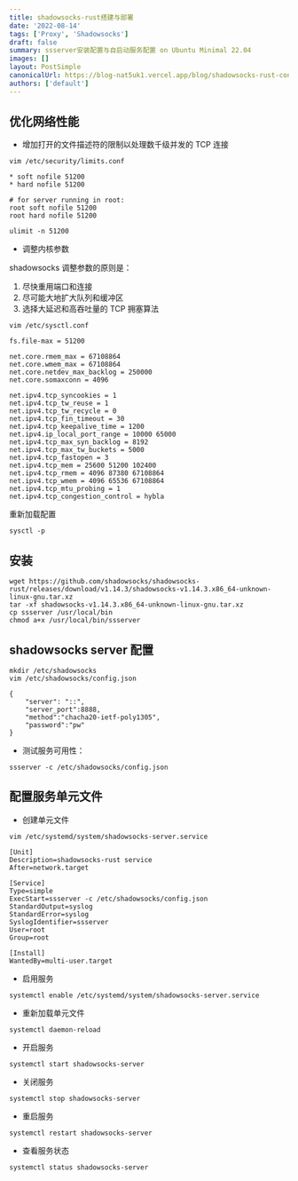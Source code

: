```yaml
---
title: shadowsocks-rust搭建与部署
date: '2022-08-14'
tags: ['Proxy', 'Shadowsocks']
draft: false
summary: ssserver安装配置与自启动服务配置 on Ubuntu Minimal 22.04
images: []
layout: PostSimple
canonicalUrl: https://blog-nat5uk1.vercel.app/blog/shadowsocks-rust-configure
authors: ['default']
---
```


## 优化网络性能

- 增加打开的文件描述符的限制以处理数千级并发的 TCP 连接

```shell
vim /etc/security/limits.conf
```

```
* soft nofile 51200
* hard nofile 51200

# for server running in root:
root soft nofile 51200
root hard nofile 51200
```

```shell
ulimit -n 51200
```

- 调整内核参数

shadowsocks 调整参数的原则是：

1. 尽快重用端口和连接
2. 尽可能大地扩大队列和缓冲区
3. 选择大延迟和高吞吐量的 TCP 拥塞算法

```shell
vim /etc/sysctl.conf
```

```
fs.file-max = 51200

net.core.rmem_max = 67108864
net.core.wmem_max = 67108864
net.core.netdev_max_backlog = 250000
net.core.somaxconn = 4096

net.ipv4.tcp_syncookies = 1
net.ipv4.tcp_tw_reuse = 1
net.ipv4.tcp_tw_recycle = 0
net.ipv4.tcp_fin_timeout = 30
net.ipv4.tcp_keepalive_time = 1200
net.ipv4.ip_local_port_range = 10000 65000
net.ipv4.tcp_max_syn_backlog = 8192
net.ipv4.tcp_max_tw_buckets = 5000
net.ipv4.tcp_fastopen = 3
net.ipv4.tcp_mem = 25600 51200 102400
net.ipv4.tcp_rmem = 4096 87380 67108864
net.ipv4.tcp_wmem = 4096 65536 67108864
net.ipv4.tcp_mtu_probing = 1
net.ipv4.tcp_congestion_control = hybla
```

重新加载配置

```shell
sysctl -p
```

## 安装

```shell
wget https://github.com/shadowsocks/shadowsocks-rust/releases/download/v1.14.3/shadowsocks-v1.14.3.x86_64-unknown-linux-gnu.tar.xz
tar -xf shadowsocks-v1.14.3.x86_64-unknown-linux-gnu.tar.xz
cp ssserver /usr/local/bin
chmod a+x /usr/local/bin/ssserver
```

## shadowsocks server 配置

```shell
mkdir /etc/shadowsocks
vim /etc/shadowsocks/config.json
```

```
{
    "server": "::",
    "server_port":8888,
    "method":"chacha20-ietf-poly1305",
    "password":"pw"
}
```

- 测试服务可用性：

```
ssserver -c /etc/shadowsocks/config.json
```

## 配置服务单元文件

- 创建单元文件

```shell
vim /etc/systemd/system/shadowsocks-server.service
```

```
[Unit]
Description=shadowsocks-rust service
After=network.target

[Service]
Type=simple
ExecStart=ssserver -c /etc/shadowsocks/config.json
StandardOutput=syslog
StandardError=syslog
SyslogIdentifier=ssserver
User=root
Group=root

[Install]
WantedBy=multi-user.target
```

- 启用服务

```shell
systemctl enable /etc/systemd/system/shadowsocks-server.service
```

- 重新加载单元文件

```shell
systemctl daemon-reload
```

- 开启服务

```shell
systemctl start shadowsocks-server
```

- 关闭服务

```shell
systemctl stop shadowsocks-server
```

- 重启服务

```shell
systemctl restart shadowsocks-server
```

- 查看服务状态

```shell
systemctl status shadowsocks-server
```
